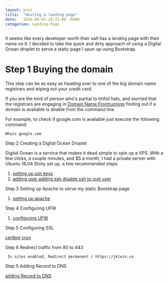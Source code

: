 ```yaml
---
layout: post
title:  "Hosting a landing page"
date:   2016-08-03 19:33:00 -0400
categories: Landing-Page
---
```


It seems like every developer worth their salt has a landing page with their name on it. I decided to take the quick and dirty approach of using a Digital Ocean droplet to serve a static page I spun up using Bootstrap.

# Step 1 Buying the domain

This step can be as easy as heading over to one of the big domain name registrars and wiping out your credit card. 

If you are the kind of person who's partial to tinfoil hats, and worried that the registrars are engaging in [Domain Name Frontrunning](https://en.wikipedia.org/wiki/Domain_name_front_running) finding out if a domain is available is doable from the command line. 

For example, to check if google.com is available just execute the following command:

	Whois google.com

 Step 2 Creating a Digital Ocean Droplet

 Digital Ocean is a service that makes it dead simple to spin up a VPS. With a few clicks, a couple minutes, and $5 a month, I had a private server with Ubuntu 16.04 Shiny set up. a few recommended steps 

 1. [setting up ssh keys](https://www.digitalocean.com/community/tutorials/how-to-configure-ssh-key-based-authentication-on-a-freebsd-server)
 2. [adding user adding ssh disable ssh to root user](https://www.evernote.com/Home.action#n=6ffe7aa0-f811-4280-8167-26ef0d7da0bc&ses=4&sh=2&sds=5&)

 Step 3 Setting up Apache to serve my static Bootstrap page

 1. [setting up apache](https://www.atlantic.net/community/howto/install-linux-apache-mysql-php-lamp-stack-on-ubuntu-16-04/)



 Step 4 Configuring UFW

 1. [configuring UFW](https://www.digitalocean.com/community/tutorials/how-to-setup-a-firewall-with-ufw-on-an-ubuntu-and-debian-cloud-server)

 Step 5 Configuring SSL

 [certbot](https://www.evernote.com/Home.action#n=ecb8bd14-2eb7-4375-8456-a96196537221&ses=4&sh=2&sds=5&)
 [cron](https://www.evernote.com/Home.action#n=d5c00b22-3287-4044-9bc5-c2ca9ce56234&ses=4&sh=2&sds=5&)

 Step 6 Redirect traffic from 80 to 443

	 In sites enabled, Redirect permanent / https://jklein.co

 Step 5 Adding Record to DNS

 [adding Record to DNS](http://withr.me/add-domain-name-for-your-server-on-digitalocean/)